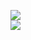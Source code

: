 [![](https://img.shields.io/badge/Made%20With-Github%20Spray-lightgrey.svg?style=for-the-badge&logo=github)](https://github.com/Annihil/github-spray#28238)  
[![](https://i.imgur.com/2DrTn0Z.gif)](https://github.com/Annihil/github-spray)